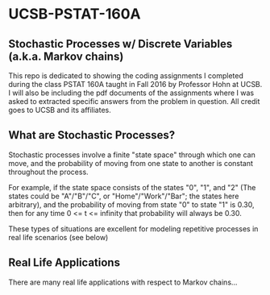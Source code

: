 # UCSB-PSTAT-160A
## Stochastic Processes w/ Discrete Variables (a.k.a. Markov chains)
This repo is dedicated to showing the coding assignments I completed during the class PSTAT 160A taught in Fall 2016 by Professor Hohn at UCSB.
I will also be including the pdf documents of the assignments where I was asked to extracted specific answers from the problem in question.
All credit goes to UCSB and its affiliates.

## What are Stochastic Processes?
Stochastic processes involve a finite "state space" through which one can move, 
and the probability of moving from one state to another is constant throughout the process. 

For example, if the state space consists of the states "0", "1", and "2" (The states could be "A"/"B"/"C", or "Home"/"Work"/"Bar"; the states here arbitrary),
and the probability of moving from state "0" to state "1" is 0.30, then for any time 0 <= t <= infinity that probability will always be 0.30.

These types of situations are excellent for modeling repetitive processes in real life scenarios (see below)

## Real Life Applications
There are many real life applications with respect to Markov chains...

